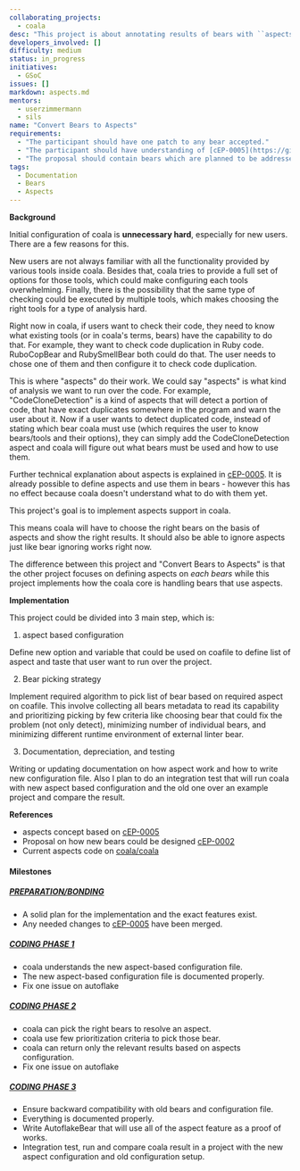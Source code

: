 ```yaml
--- 
collaborating_projects: 
  - coala
desc: "This project is about annotating results of bears with ``aspects`` which are like categories allowing to group results."
developers_involved: []
difficulty: medium
status: in_progress
initiatives: 
  - GSoC
issues: []
markdown: aspects.md
mentors: 
  - userzimmermann
  - sils
name: "Convert Bears to Aspects"
requirements: 
  - "The participant should have one patch to any bear accepted."
  - "The participant should have understanding of [cEP-0005](https://github.com/coala/cEPs/blob/master/cEP-0005.md)."
  - "The proposal should contain bears which are planned to be addressed and a rough draft on which aspects will be needed and how they will be implemented."
tags: 
  - Documentation
  - Bears
  - Aspects
---
```

**Background**

Initial configuration of coala is **unnecessary hard**, especially for new
users. There are a few reasons for this.

New users are not always familiar with all the functionality provided by various
tools inside coala. Besides that, coala tries to provide a full set of options
for those tools, which could make configuring each tools overwhelming.
Finally, there is the possibility that the same type of checking could be
executed by multiple tools, which makes choosing the right tools for a type of
analysis hard.

Right now in coala, if users want to check their code, they need to know what
existing tools (or in coala's terms, bears) have the capability to do that.
For example, they want to check code duplication in Ruby code. RuboCopBear and
RubySmellBear both could do that. The user needs to chose one of them and then
configure it to check code duplication.

This is where "aspects" do their work. We could say "aspects" is what kind of
analysis we want to run over the code. For example, "CodeCloneDetection" is a
kind of aspects that will detect a portion of code, that have exact duplicates
somewhere in the program and warn the user about it. Now if a user wants to
detect duplicated code, instead of stating which bear coala must use
(which requires the user to know bears/tools and their options),
they can simply add the CodeCloneDetection aspect and coala will figure out
what bears must be used and how to use them.

Further technical explanation about aspects is explained in
[cEP-0005](https://github.com/coala/cEPs/blob/master/cEP-0005.md). It is
already possible to define aspects and use them in bears - however this has no
effect because coala doesn't understand what to do with them yet.

This project's goal is to implement aspects support in coala.

This means coala will have to choose the right bears on the basis of aspects
and show the right results. It should also be able to ignore aspects just like
bear ignoring works right now.

The difference between this project and "Convert Bears to Aspects" is that the
other project focuses on defining aspects on *each bears* while this project
implements how the coala core is handling bears that use aspects.

**Implementation**

This project could be divided into 3 main step, which is:

1. aspect based configuration

Define new option and variable that could be used on coafile to define list
of aspect and taste that user want to run over the project.

2. Bear picking strategy

Implement required algorithm to pick list of bear based on required aspect on
coafile. This involve collecting all bears metadata to read its capability and
prioritizing picking by few criteria like choosing bear that could fix the
problem (not only detect), minimizing number of individual bears, and
minimizing different runtime environment of external linter bear.

3. Documentation, depreciation, and testing

Writing or updating documentation on how aspect work and how to write new
configuration file. Also I plan to do an integration test that will run coala
with new aspect based configuration and the old one over an example project
and compare the result.

**References**

* aspects concept based on
  [cEP-0005](https://github.com/coala/cEPs/blob/master/cEP-0005.md)
* Proposal on how new bears could be designed
  [cEP-0002](https://github.com/coala/cEPs/blob/master/cEP-0002.md)
* Current aspects code on
  [coala/coala](https://github.com/coala/coala/tree/master/coalib/bearlib/aspects)

#### Milestones

##### [PREPARATION/BONDING](https://gitlab.com/coala/GSoC-2017/milestones/36)

* A solid plan for the implementation and the exact features exist.
* Any needed changes to [cEP-0005](https://coala.io/cep5) have been merged.

##### [CODING PHASE 1](https://gitlab.com/coala/GSoC-2017/milestones/37)

* coala understands the new aspect-based configuration file.
* The new aspect-based configuration file is documented properly.
* Fix one issue on autoflake

##### [CODING PHASE 2](https://gitlab.com/coala/GSoC-2017/milestones/38)

* coala can pick the right bears to resolve an aspect.
* coala use few prioritization criteria to pick those bear.
* coala can return only the relevant results based on aspects configuration.
* Fix one issue on autoflake

##### [CODING PHASE 3](https://gitlab.com/coala/GSoC-2017/milestones/39)

* Ensure backward compatibility with old bears and configuration file.
* Everything is documented properly.
* Write AutoflakeBear that will use all of the aspect feature as a proof of
  works. 
* Integration test, run and compare coala result in a project with the new 
  aspect configuration and old configuration setup.
